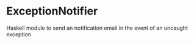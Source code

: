 ExceptionNotifier
=================

Haskell module to send an notification email in the event of an uncaught exception